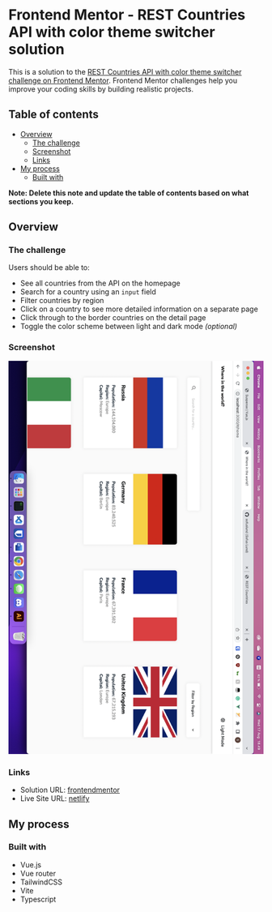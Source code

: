 # Frontend Mentor - REST Countries API with color theme switcher solution

This is a solution to the [REST Countries API with color theme switcher challenge on Frontend Mentor](https://www.frontendmentor.io/challenges/rest-countries-api-with-color-theme-switcher-5cacc469fec04111f7b848ca). Frontend Mentor challenges help you improve your coding skills by building realistic projects.

## Table of contents

- [Overview](#overview)
  - [The challenge](#the-challenge)
  - [Screenshot](#screenshot)
  - [Links](#links)
- [My process](#my-process)
  - [Built with](#built-with)

**Note: Delete this note and update the table of contents based on what sections you keep.**

## Overview

### The challenge

Users should be able to:

- See all countries from the API on the homepage
- Search for a country using an `input` field
- Filter countries by region
- Click on a country to see more detailed information on a separate page
- Click through to the border countries on the detail page
- Toggle the color scheme between light and dark mode *(optional)*

### Screenshot

![screenshot](./screenshot.png)

### Links

- Solution URL: [frontendmentor](https://www.frontendmentor.io/solutions/country-site-using-typescript-vuejs-and-tailwindcss-6NjJSe2P0F)
- Live Site URL: [netlify](https://fm07-rest-countries-api.netlify.app/#/home)

## My process

### Built with

- Vue.js
- Vue router
- TailwindCSS
- Vite
- Typescript
